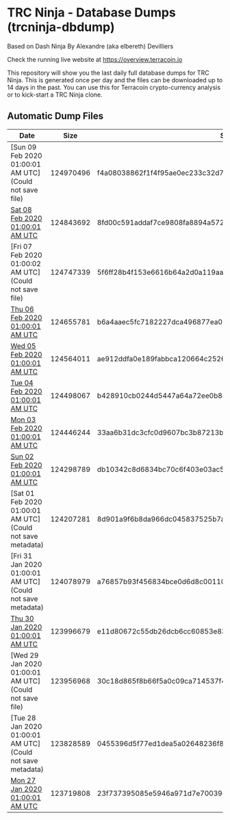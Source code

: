 # TRC Ninja - Database Dumps (trcninja-dbdump)
Based on Dash Ninja By Alexandre (aka elbereth) Devilliers

Check the running live website at https://overview.terracoin.io

This repository will show you the last daily full database dumps for TRC Ninja. This is generated once per day and the files can be downloaded up to 14 days in the past.
You can use this for Terracoin crypto-currency analysis or to kick-start a TRC Ninja clone.


## Automatic Dump Files
| Date | Size | SHA256 |
|--|--|--|
| [Sun 09 Feb 2020 01:00:01 AM UTC](Could not save file) | 124970496 | f4a08038862f1f4f95ae0ec233c32d711fc9a3f3a3eaf0755792cd365b628d36 | 
| [Sat 08 Feb 2020 01:00:01 AM UTC]() | 124843692 | 8fd00c591addaf7ce9808fa8894a5722315ab99063c8f6e53571053dcbfbcf50 | 
| [Fri 07 Feb 2020 01:00:02 AM UTC](Could not save file) | 124747339 | 5f6ff28b4f153e6616b64a2d0a119aabad5545e63646b8f70caf7558724ef7ff | 
| [Thu 06 Feb 2020 01:00:01 AM UTC](https://transfer.sh/dESKH/trcninja-dbdump-20200206010001.tar.bz2) | 124655781 | b6a4aaec5fc7182227dca496877ea00dacb22f3bb179ca75e53221d7a7732e05 | 
| [Wed 05 Feb 2020 01:00:01 AM UTC]() | 124564011 | ae912ddfa0e189fabbca120664c252657f1179377848d75f7596011e163089b6 | 
| [Tue 04 Feb 2020 01:00:01 AM UTC]() | 124498067 | b428910cb0244d5447a64a72ee0b8c1a563ffc9a907b7cddd2f110b01c1397d4 | 
| [Mon 03 Feb 2020 01:00:01 AM UTC]() | 124446244 | 33aa6b31dc3cfc0d9607bc3b87213b6d89b0256309d45073f4fb567f8cc5ea8b | 
| [Sun 02 Feb 2020 01:00:01 AM UTC](https://transfer.sh/j0BKn/trcninja-dbdump-20200202010001.tar.bz2) | 124298789 | db10342c8d6834bc70c6f403e03ac5c1fb38c205a1ff388730cfb29030112966 | 
| [Sat 01 Feb 2020 01:00:01 AM UTC](Could not save metadata) | 124207281 | 8d901a9f6b8da966dc045837525b7a0c88cc2b4e6c15c8325d96816afe135ae9 | 
| [Fri 31 Jan 2020 01:00:01 AM UTC](Could not save metadata) | 124078979 | a76857b93f456834bce0d6d8c00110cb530cca18efafbc6cf000f0956a0f7810 | 
| [Thu 30 Jan 2020 01:00:01 AM UTC]() | 123996679 | e11d80672c55db26dcb6cc60853e8336d3c16d3b8edc0a118be7d566a74aa177 | 
| [Wed 29 Jan 2020 01:00:01 AM UTC](Could not save file) | 123956968 | 30c18d865f8b66f5a0c09ca714537f433a1b07f098a13f511bd6922e8189924a | 
| [Tue 28 Jan 2020 01:00:01 AM UTC](Could not save metadata) | 123828589 | 0455396d5f77ed1dea5a02648236f8aaf960fc2b81107aa345c494c97854bd5f | 
| [Mon 27 Jan 2020 01:00:01 AM UTC]() | 123719808 | 23f737395085e5946a971d7e70039ec111d2d5ee7b353dc5b42362ef0e1e5403 | 

